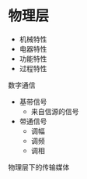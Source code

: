 # 物理层

+ 机械特性
+ 电器特性
+ 功能特性
+ 过程特性

数字通信

+ 基带信号
  + 来自信源的信号
+ 带通信号
  + 调幅
  + 调频
  + 调相

 物理层下的传输媒体

 